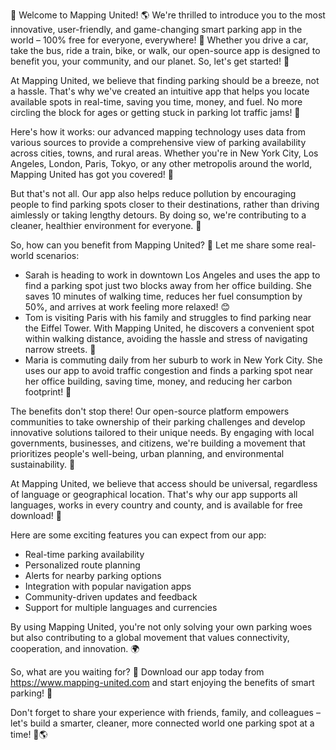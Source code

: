 🎉 Welcome to Mapping United! 🌎 We're thrilled to introduce you to the most innovative, user-friendly, and game-changing smart parking app in the world – 100% free for everyone, everywhere! 🤩 Whether you drive a car, take the bus, ride a train, bike, or walk, our open-source app is designed to benefit you, your community, and our planet. So, let's get started! 🚀

At Mapping United, we believe that finding parking should be a breeze, not a hassle. That's why we've created an intuitive app that helps you locate available spots in real-time, saving you time, money, and fuel. No more circling the block for ages or getting stuck in parking lot traffic jams! 🚗

Here's how it works: our advanced mapping technology uses data from various sources to provide a comprehensive view of parking availability across cities, towns, and rural areas. Whether you're in New York City, Los Angeles, London, Paris, Tokyo, or any other metropolis around the world, Mapping United has got you covered! 🌆

But that's not all. Our app also helps reduce pollution by encouraging people to find parking spots closer to their destinations, rather than driving aimlessly or taking lengthy detours. By doing so, we're contributing to a cleaner, healthier environment for everyone. 💚

So, how can you benefit from Mapping United? 🤔 Let me share some real-world scenarios:

* Sarah is heading to work in downtown Los Angeles and uses the app to find a parking spot just two blocks away from her office building. She saves 10 minutes of walking time, reduces her fuel consumption by 50%, and arrives at work feeling more relaxed! 😊
* Tom is visiting Paris with his family and struggles to find parking near the Eiffel Tower. With Mapping United, he discovers a convenient spot within walking distance, avoiding the hassle and stress of navigating narrow streets. 🗼️
* Maria is commuting daily from her suburb to work in New York City. She uses our app to avoid traffic congestion and finds a parking spot near her office building, saving time, money, and reducing her carbon footprint! 🚂

The benefits don't stop there! Our open-source platform empowers communities to take ownership of their parking challenges and develop innovative solutions tailored to their unique needs. By engaging with local governments, businesses, and citizens, we're building a movement that prioritizes people's well-being, urban planning, and environmental sustainability. 🌈

At Mapping United, we believe that access should be universal, regardless of language or geographical location. That's why our app supports all languages, works in every country and county, and is available for free download! 📲

Here are some exciting features you can expect from our app:

* Real-time parking availability
* Personalized route planning
* Alerts for nearby parking options
* Integration with popular navigation apps
* Community-driven updates and feedback
* Support for multiple languages and currencies

By using Mapping United, you're not only solving your own parking woes but also contributing to a global movement that values connectivity, cooperation, and innovation. 🌍

So, what are you waiting for? 🤔 Download our app today from https://www.mapping-united.com and start enjoying the benefits of smart parking! 🚀

Don't forget to share your experience with friends, family, and colleagues – let's build a smarter, cleaner, more connected world one parking spot at a time! 💪🌎